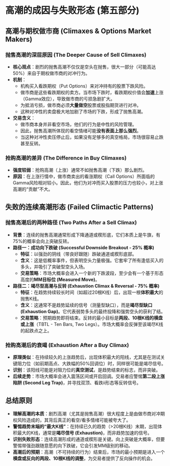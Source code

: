 # 高潮的成因与失败形态 (第五部分) 

## 高潮与期权做市商 (Climaxes & Options Market Makers)

### 抛售高潮的深层原因 (The Deeper Cause of Sell Climaxes)
-   **核心观点**：剧烈的抛售高潮不仅仅是空头在抛售，很大一部分（可能高达50%）来自于期权做市商的对冲行为。
-   **机制**：
    -   机构买入看跌期权（Put Options）来对冲持有的股票下跌风险。
    -   做市商是这些看跌期权的卖方。当市场下跌时，看跌期权价值会**加速**上涨（Gamma效应），导致做市商的亏损急剧扩大。
    -   为抵消亏损，做市商必须**大量做空**股票或股指期货进行对冲。
    -   这种对冲性的卖盘极大地加剧了市场的下跌，形成了抛售高潮。
-   **交易含义**：
    -   做市商本身并非看空市场，他们的行为是中性的风险管理。
    -   因此，抛售高潮所体现的看空情绪可能**没有表面上那么强烈**。
    -   当这种对冲性卖压停止后，如果没有足够多的真空格局，市场很容易止跌甚至反转。

### 抢购高潮的差异 (The Difference in Buy Climaxes)
-   **强度较弱**：抢购高潮（上涨）通常不如抛售高潮（下跌）那么剧烈。
-   **原因**：在上涨行情中，做市商卖出的看涨期权（Call Options）所面临的Gamma风险相对较小。因此，他们为对冲而买入股票的压力也较小，对上涨高潮的“贡献”不大。

## 失败的连续高潮形态 (Failed Climactic Patterns)

### 抛售高潮后的两种路径 (Two Paths After a Sell Climax)
-   **背景**：连续的抛售高潮通常形成下降通道或楔形底，它们本质上是牛旗，有75%的概率会向上突破反转。
-   **路径一：成功向下跌破 (Successful Downside Breakout - 25% 概率)**
    -   **特征**：以强劲的阴线（带良好跟随）跌破通道或楔形底部。
    -   **含义**：这是低概率事件，但表明空头力量极强。它套牢了所有逢低买入的多头，并吸引了突破型空头入场。
    -   **交易策略**：市场大概率会进入一个新的下跌波段，至少会有一个基于形态高度的**MM目标位 (Measured Move)**。
-   **路径二：竭尽型高潮与反转 (Exhaustion Climax & Reversal - 75% 概率)**
    -   **特征**：在趋势持续较长时间（如超过20根K线）后，出现一根**体积最大**的抛售K线。
    -   **含义**：这通常不是趋势延续的信号（测量型缺口），而是**竭尽型缺口 (Exhaustion Gap)**。它代表弱势多头的最终投降和强势空头的获利了结。
    -   **交易策略**：预期趋势即将结束。反转的最小目标是**两段、10根K线的横盘或上涨**（TBTL - Ten Bars, Two Legs）。市场大概率会反弹至该竭尽K线的起跌点之上。

### 抢购高潮后的衰竭 (Exhaustion After a Buy Climax)
-   **原理类似**：在持续较久的上涨趋势后，出现体积最大的阳线，尤其是在测试关键阻力位（如前期高点、大跌幅的50%回调位）时，同样很可能是竭尽信号。
-   **识别**：该阳线可能是对阻力位的**真空测试**，是趋势结束的标志，而非突破。
-   **后续走势**：市场大概率会进入震荡区间或开启回调。交易者应警惕**第二段上涨陷阱 (Second Leg Trap)**，并寻找双顶、看跌ii形态等反转信号。

## 总结原则
-   **理解高潮的本质**：剧烈高潮（尤其是抛售高潮）很大程度上是由做市商对冲期权风险造成的，其背后真正的看空/看多情绪可能被夸大了。
-   **警惕趋势末端的“最大K线”**：在持续已久的趋势（>20根K线）末期，出现体积最大的K线，通常是**竭尽信号 (Exhaustion)**，而非趋势加速的信号。
-   **识别失败形态**：连续高潮形成的通道或楔形是关键。向上突破是大概率，但要警惕带强劲跟随意愿的向下跌破，它会引发MM级别的移动。
-   **高潮后的预期**：高潮（不可持续的行为）结束后，市场的最小预期是进入一个**横盘或反向的两段、10根K线的调整**，为交易者提供了反向操作的机会。